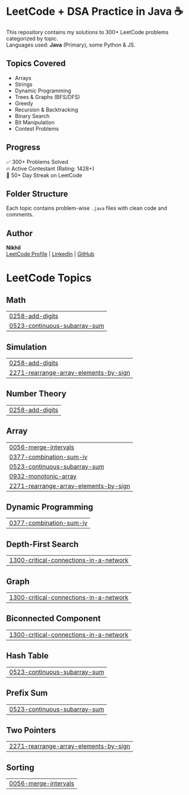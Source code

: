 # LeetCode + DSA Practice in Java ☕️

This repository contains my solutions to 300+ LeetCode problems categorized by topic.  
Languages used: **Java** (Primary), some Python & JS.

## Topics Covered
- Arrays
- Strings
- Dynamic Programming
- Trees & Graphs (BFS/DFS)
- Greedy
- Recursion & Backtracking
- Binary Search
- Bit Manipulation
- Contest Problems

## Progress
✅ 300+ Problems Solved  
🔥 Active Contestant (Rating: 1428+)  
📅 50+ Day Streak on LeetCode

## Folder Structure
Each topic contains problem-wise `.java` files with clean code and comments.

## Author
**Nikhil**  
[LeetCode Profile](https://leetcode.com/u/Nikhil_72/) | [LinkedIn](https://linkedin.com/in/nikhil-3652872a2) | [GitHub](https://github.com/Nikhil19904)

<!---LeetCode Topics Start-->
# LeetCode Topics
## Math
|  |
| ------- |
| [0258-add-digits](https://github.com/Nikhil19904/DSA-LeetCode-Java/tree/master/0258-add-digits) |
| [0523-continuous-subarray-sum](https://github.com/Nikhil19904/DSA-LeetCode-Java/tree/master/0523-continuous-subarray-sum) |
## Simulation
|  |
| ------- |
| [0258-add-digits](https://github.com/Nikhil19904/DSA-LeetCode-Java/tree/master/0258-add-digits) |
| [2271-rearrange-array-elements-by-sign](https://github.com/Nikhil19904/DSA-LeetCode-Java/tree/master/2271-rearrange-array-elements-by-sign) |
## Number Theory
|  |
| ------- |
| [0258-add-digits](https://github.com/Nikhil19904/DSA-LeetCode-Java/tree/master/0258-add-digits) |
## Array
|  |
| ------- |
| [0056-merge-intervals](https://github.com/Nikhil19904/DSA-LeetCode-Java/tree/master/0056-merge-intervals) |
| [0377-combination-sum-iv](https://github.com/Nikhil19904/DSA-LeetCode-Java/tree/master/0377-combination-sum-iv) |
| [0523-continuous-subarray-sum](https://github.com/Nikhil19904/DSA-LeetCode-Java/tree/master/0523-continuous-subarray-sum) |
| [0932-monotonic-array](https://github.com/Nikhil19904/DSA-LeetCode-Java/tree/master/0932-monotonic-array) |
| [2271-rearrange-array-elements-by-sign](https://github.com/Nikhil19904/DSA-LeetCode-Java/tree/master/2271-rearrange-array-elements-by-sign) |
## Dynamic Programming
|  |
| ------- |
| [0377-combination-sum-iv](https://github.com/Nikhil19904/DSA-LeetCode-Java/tree/master/0377-combination-sum-iv) |
## Depth-First Search
|  |
| ------- |
| [1300-critical-connections-in-a-network](https://github.com/Nikhil19904/DSA-LeetCode-Java/tree/master/1300-critical-connections-in-a-network) |
## Graph
|  |
| ------- |
| [1300-critical-connections-in-a-network](https://github.com/Nikhil19904/DSA-LeetCode-Java/tree/master/1300-critical-connections-in-a-network) |
## Biconnected Component
|  |
| ------- |
| [1300-critical-connections-in-a-network](https://github.com/Nikhil19904/DSA-LeetCode-Java/tree/master/1300-critical-connections-in-a-network) |
## Hash Table
|  |
| ------- |
| [0523-continuous-subarray-sum](https://github.com/Nikhil19904/DSA-LeetCode-Java/tree/master/0523-continuous-subarray-sum) |
## Prefix Sum
|  |
| ------- |
| [0523-continuous-subarray-sum](https://github.com/Nikhil19904/DSA-LeetCode-Java/tree/master/0523-continuous-subarray-sum) |
## Two Pointers
|  |
| ------- |
| [2271-rearrange-array-elements-by-sign](https://github.com/Nikhil19904/DSA-LeetCode-Java/tree/master/2271-rearrange-array-elements-by-sign) |
## Sorting
|  |
| ------- |
| [0056-merge-intervals](https://github.com/Nikhil19904/DSA-LeetCode-Java/tree/master/0056-merge-intervals) |
<!---LeetCode Topics End-->